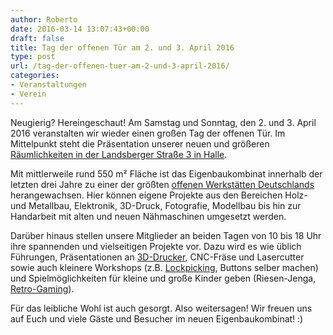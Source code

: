 ```yaml
---
author: Roberto
date: 2016-03-14 13:07:43+00:00
draft: false
title: Tag der offenen Tür am 2. und 3. April 2016
type: post
url: /tag-der-offenen-tuer-am-2-und-3-april-2016/
categories:
- Veranstaltungen
- Verein
---
```


Neugierig? Hereingeschaut! Am Samstag und Sonntag, den 2. und 3. April 2016 veranstalten wir wieder einen großen Tag der offenen Tür. Im Mittelpunkt steht die Präsentation unserer neuen und größeren [Räumlichkeiten in der Landsberger Straße 3 in Halle](/anfahrt/).




Mit mittlerweile rund 550 m² Fläche ist das Eigenbaukombinat innerhalb der letzten drei Jahre zu einer der größten [offenen Werkstätten Deutschlands](http:/https://www.offene-werkstaetten.org) herangewachsen. Hier können eigene Projekte aus den Bereichen Holz- und Metallbau, Elektronik, 3D-Druck, Fotografie, Modellbau bis hin zur Handarbeit mit alten und neuen Nähmaschinen umgesetzt werden.




Darüber hinaus stellen unsere Mitglieder an beiden Tagen von 10 bis 18 Uhr ihre spannenden und vielseitigen Projekte vor. Dazu wird es wie üblich Führungen, Präsentationen an [3D-Drucker](/3d-druck-treffen/), CNC-Fräse und Lasercutter sowie auch kleinere Workshops (z.B. [Lockpicking](/workshop-lock-picking/), Buttons selber machen) und Spielmöglichkeiten für kleine und große Kinder geben (Riesen-Jenga, [Retro-Gaming](/retro-spieleabend/)).




Für das leibliche Wohl ist auch gesorgt. Also weitersagen! Wir freuen uns auf Euch und viele Gäste und Besucher im neuen Eigenbaukombinat! :)
